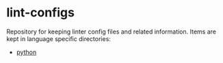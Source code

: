 # lint-configs

Repository for keeping linter config files and related information. Items are
kept in language specific directories:

- [python](./python/README.org)
